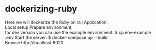# dockerizing-ruby
Here we  will dockerize the Ruby on rail Application.</br>Local setup Prepare environment, </br> for dev version you can use the example environment:  $ cp env-example .env Start the server:  $ docker-compose up --build </br>Browse http://localhost:8020
